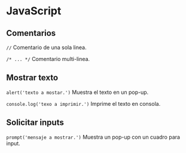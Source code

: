 # JavaScript

## Comentarios

`//` Comentario de una sola linea.

`/* ... */` Comentario multi-linea.

## Mostrar texto

`alert('texto a mostar.')` Muestra el texto en un pop-up.

`console.log('texo a imprimir.')` Imprime el texto en consola.

## Solicitar inputs

`prompt('mensaje a mostrar.')` Muestra un pop-up con un cuadro para input.
